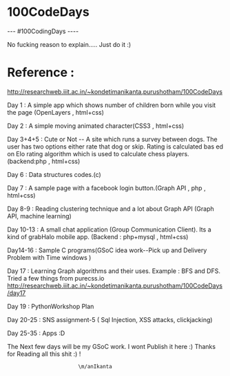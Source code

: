 100CodeDays
===========
--- #100CodingDays ---- 
        
        
No fucking reason to explain.....   Just do it :)

Reference :
============
http://researchweb.iiit.ac.in/~kondetimanikanta.purushotham/100CodeDays 

Day 1 : A simple app which shows number of children born while you visit the page (OpenLayers , html+css)

Day 2 : A simple moving animated character(CSS3 , html+css)

Day 3+4+5 : Cute or Not -- A site which runs a survey between dogs. The user has two options either rate that dog or skip. Rating is calculated bas            ed on  Elo rating algorithm which is used to calculate chess players. (backend:php , html+css)

Day 6 : Data structures codes.(c)

Day 7 : A sample page with a facebook login button.(Graph API , php , html+css)

Day 8-9 : Reading clustering technique and a lot about Graph API (Graph API, machine learning)

Day 10-13 : A small chat application (Group Communication Client). Its a kind of grabHalo mobile app. (Backend : php+mysql , html+css)

Day14-16 : Sample C programs(GSoC idea work--Pick up and Delivery Problem with Time windows ) 

Day 17 : Learning Graph algorithms and their uses. Example : BFS and DFS. Tried a few things from purecss.io
         http://researchweb.iiit.ac.in/~kondetimanikanta.purushotham/100CodeDays/day17

Day 19 : PythonWorkshop Plan

Day 20-25 : SNS assignment-5 ( Sql Injection, XSS attacks, clickjacking)

Day 25-35 : Apps :D 


The Next few days will be my GSoC work. I wont Publish it here :) 
Thanks for Reading all this shit  :) !

                           \m/anIkanta
